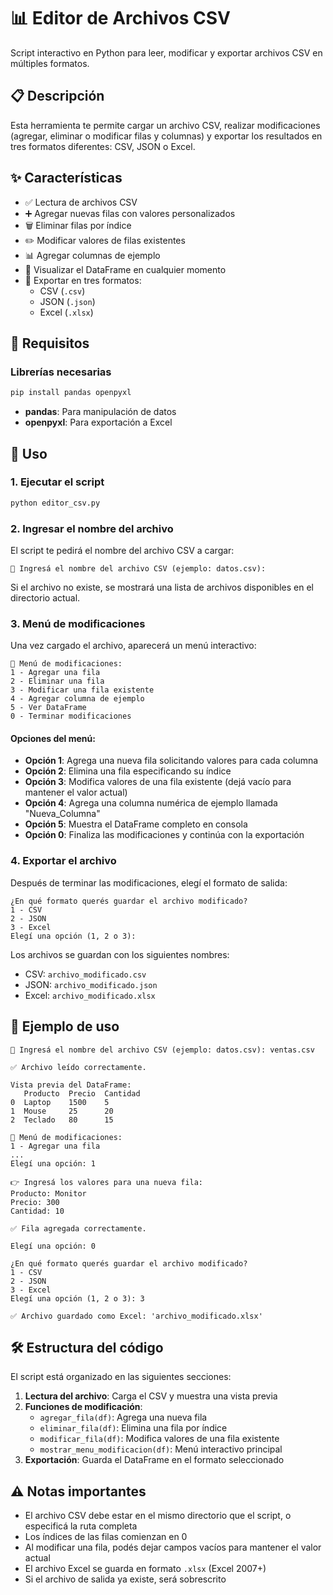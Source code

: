 # 📊 Editor de Archivos CSV

Script interactivo en Python para leer, modificar y exportar archivos CSV en múltiples formatos.

## 📋 Descripción

Esta herramienta te permite cargar un archivo CSV, realizar modificaciones (agregar, eliminar o modificar filas y columnas) y exportar los resultados en tres formatos diferentes: CSV, JSON o Excel.

## ✨ Características

- ✅ Lectura de archivos CSV
- ➕ Agregar nuevas filas con valores personalizados
- 🗑️ Eliminar filas por índice
- ✏️ Modificar valores de filas existentes
- 📊 Agregar columnas de ejemplo
- 👀 Visualizar el DataFrame en cualquier momento
- 💾 Exportar en tres formatos:
  - CSV (`.csv`)
  - JSON (`.json`)
  - Excel (`.xlsx`)

## 🔧 Requisitos

### Librerías necesarias

```bash
pip install pandas openpyxl
```

- **pandas**: Para manipulación de datos
- **openpyxl**: Para exportación a Excel

## 🚀 Uso

### 1. Ejecutar el script

```bash
python editor_csv.py
```

### 2. Ingresar el nombre del archivo

El script te pedirá el nombre del archivo CSV a cargar:

```
📄 Ingresá el nombre del archivo CSV (ejemplo: datos.csv): 
```

Si el archivo no existe, se mostrará una lista de archivos disponibles en el directorio actual.

### 3. Menú de modificaciones

Una vez cargado el archivo, aparecerá un menú interactivo:

```
🔧 Menú de modificaciones:
1 - Agregar una fila
2 - Eliminar una fila
3 - Modificar una fila existente
4 - Agregar columna de ejemplo
5 - Ver DataFrame
0 - Terminar modificaciones
```

#### Opciones del menú:

- **Opción 1**: Agrega una nueva fila solicitando valores para cada columna
- **Opción 2**: Elimina una fila especificando su índice
- **Opción 3**: Modifica valores de una fila existente (dejá vacío para mantener el valor actual)
- **Opción 4**: Agrega una columna numérica de ejemplo llamada "Nueva_Columna"
- **Opción 5**: Muestra el DataFrame completo en consola
- **Opción 0**: Finaliza las modificaciones y continúa con la exportación

### 4. Exportar el archivo

Después de terminar las modificaciones, elegí el formato de salida:

```
¿En qué formato querés guardar el archivo modificado?
1 - CSV
2 - JSON
3 - Excel
Elegí una opción (1, 2 o 3):
```

Los archivos se guardan con los siguientes nombres:
- CSV: `archivo_modificado.csv`
- JSON: `archivo_modificado.json`
- Excel: `archivo_modificado.xlsx`

## 📝 Ejemplo de uso

```
📄 Ingresá el nombre del archivo CSV (ejemplo: datos.csv): ventas.csv

✅ Archivo leído correctamente.

Vista previa del DataFrame:
   Producto  Precio  Cantidad
0  Laptop    1500    5
1  Mouse     25      20
2  Teclado   80      15

🔧 Menú de modificaciones:
1 - Agregar una fila
...
Elegí una opción: 1

👉 Ingresá los valores para una nueva fila:
Producto: Monitor
Precio: 300
Cantidad: 10

✅ Fila agregada correctamente.

Elegí una opción: 0

¿En qué formato querés guardar el archivo modificado?
1 - CSV
2 - JSON
3 - Excel
Elegí una opción (1, 2 o 3): 3

✅ Archivo guardado como Excel: 'archivo_modificado.xlsx'
```

## 🛠️ Estructura del código

El script está organizado en las siguientes secciones:

1. **Lectura del archivo**: Carga el CSV y muestra una vista previa
2. **Funciones de modificación**:
   - `agregar_fila(df)`: Agrega una nueva fila
   - `eliminar_fila(df)`: Elimina una fila por índice
   - `modificar_fila(df)`: Modifica valores de una fila existente
   - `mostrar_menu_modificacion(df)`: Menú interactivo principal
3. **Exportación**: Guarda el DataFrame en el formato seleccionado

## ⚠️ Notas importantes

- El archivo CSV debe estar en el mismo directorio que el script, o especificá la ruta completa
- Los índices de las filas comienzan en 0
- Al modificar una fila, podés dejar campos vacíos para mantener el valor actual
- El archivo Excel se guarda en formato `.xlsx` (Excel 2007+)
- Si el archivo de salida ya existe, será sobrescrito
